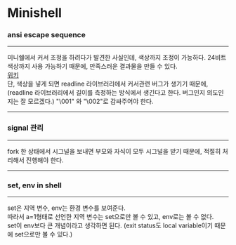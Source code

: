 # Minishell


### ansi escape sequence
---
미니쉘에서 커서 조정을 하려다가 발견한 사실인데, 색상까지 조정이 가능하다. 24비트 색상까지 사용 가능하기 때문에, 만족스러운 결과물을 만들 수 있다.<br/>
[위키](https://en.wikipedia.org/wiki/ANSI_escape_code)<br/>
단, 색상을 넣게 되면 readline 라이브러리에서 커서관련 버그가 생기기 때문에, (readline 라이브러리에서 길이를 측정하는 방식에서 생긴다고 한다. 버그인지 의도인지는 잘 모르겠다.) "\001" 와 "\002"로 감싸주어야 한다.

---
### signal 관리
---
fork 한 상태에서 시그널을 보내면 부모와 자식이 모두 시그널을 받기 때문에, 적절히 처리해서 진행해야 한다.

---
### set, env in shell
---
set은 지역 변수, env는 환경 변수를 보여준다.<br/>
따라서 a=1형태로 선언한 지역 변수는 set으로만 볼 수 있고, env로는 볼 수 없다.<br/>
set이 env보다 큰 개념이라고 생각하면 된다. (exit status도 local variable이기 때문에 set으로만 볼 수 있다.)
